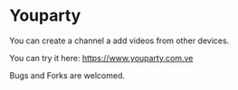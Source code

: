 # Youparty

You can create a channel a add videos from other devices.

You can try it here: https://www.youparty.com.ve

Bugs and Forks are welcomed.
